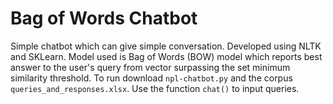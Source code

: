 # Bag of Words Chatbot

Simple chatbot which can give simple conversation. Developed using NLTK and SKLearn.
Model used is Bag of Words (BOW) model which reports best answer to the user's query from vector surpassing the set minimum similarity threshold. 
To run download `npl-chatbot.py` and the corpus `queries_and_responses.xlsx`. Use the function `chat()` to input queries.

